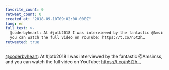 ```yaml
---
favorite_count: 0
retweet_count: 0
created_at: "2018-09-10T09:02:00.000Z"
lang: en
full_text: >-
  @coderbyheart: At #jotb2018 I was interviewed by the fantastic @Amsimss, and
  you can watch the full video on YouTube: https://t.co/n5t2h…
retweeted: true
---
```


[@coderbyheart](https://twitter.com/coderbyheart): At #jotb2018 I was
interviewed by the fantastic @Amsimss, and you can watch the full video on
YouTube: https://t.co/n5t2h…
